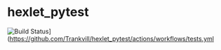 # hexlet_pytest
![Build Status](https://github.com/Trankvill/hexlet_pytest/workflows/tests/badge.svg)](https://github.com/Trankvill/hexlet_pytest/actions/workflows/tests.yml
